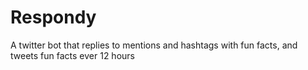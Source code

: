 # Respondy
A twitter bot that replies to mentions and hashtags with fun facts, and tweets fun facts ever 12 hours
